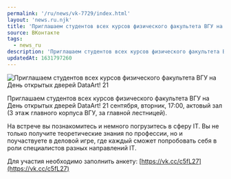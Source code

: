 ```yaml
---
permalink: '/ru/news/vk-7729/index.html'
layout: 'news.ru.njk'
title: 'Приглашаем студентов всех курсов физического факультета ВГУ на День открытых дверей DataArt! 21'
source: ВКонтакте
tags:
  - news_ru
description: 'Приглашаем студентов всех курсов физического факультета ВГУ на День открытых дверей DataArt! 21'
updatedAt: 1631797260
---
```

![Приглашаем студентов всех курсов физического факультета ВГУ на День открытых дверей DataArt! 21](https://sun9-41.userapi.com/sun9-58/impg/BWlL8mk5DSCj--8_Q9OitIV1PZYqRnjjRwjdaA/aQ3cfJO7Rwc.jpg?size=1280x768&quality=96&sign=f33ebb1f64c7e959c589eb0b11316848&c_uniq_tag=UgFOJW_73D5YwR53--yuQOlmmKeltiO_Wm4zoJCnizU&type=album)

Приглашаем студентов всех курсов физического факультета ВГУ на День открытых дверей DataArt!
21 сентября, вторник, 17:00, актовый зал (3 этаж главного корпуса ВГУ, за главной лестницей).

На встрече вы познакомитесь и немного погрузитесь в сферу IT. Вы не только получите теоретические знания по профессии, но и поучаствуете в деловой игре, где каждый сможет попробовать себя в роли специалистов разных направлений IT.

Для участия необходимо заполнить анкету: [https://vk.cc/c5fL27](https://vk.cc/c5fL27)
